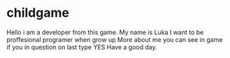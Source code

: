 # childgame
Hello i am a developer from this game. My name is Luka
I want to be proffesional programer when grow up
More about me you can see in game if you in question on last type YES
Have a good day.
